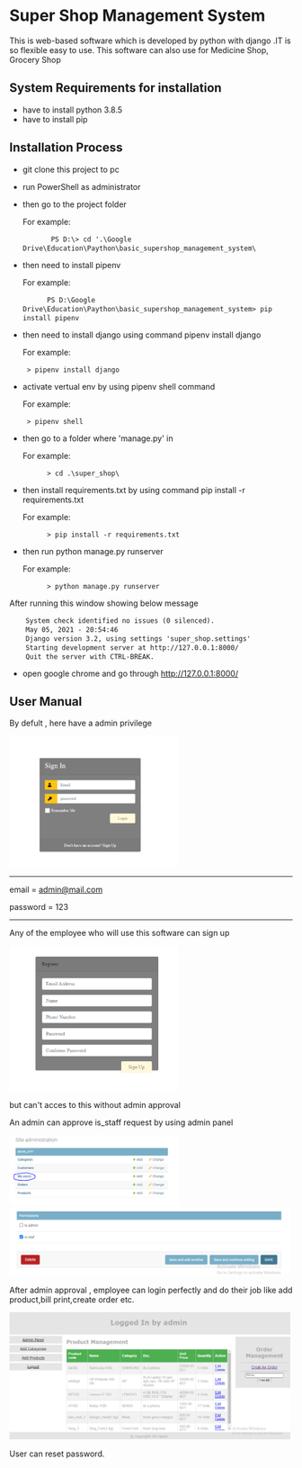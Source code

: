 # Super Shop Management System

This is web-based software which is developed by python with django .IT is so flexible easy to use.  This software can also use for Medicine Shop, Grocery Shop

## System Requirements for installation 
- have to install python 3.8.5
- have to install pip

## Installation Process
-  git clone this project to pc 
- run PowerShell as administrator
- then go to the project folder 

  For example:


             PS D:\> cd '.\Google Drive\Education\Paython\basic_supershop_management_system\

           

- then need to install pipenv
   

    For example:


            PS D:\Google Drive\Education\Paython\basic_supershop_management_system> pip install pipenv

            

       
                  
                   


- then need to install django using command pipenv install django


   For example:
             
        
       > pipenv install django


- activate vertual env by using pipenv shell command 

      
    For example:
             
        
       > pipenv shell

- then go to a folder where 'manage.py' in
   

    For example:
             
        
            > cd .\super_shop\
  
- then install requirements.txt by using command pip install -r requirements.txt


    For example:
             
        
            > pip install -r requirements.txt


- then run python manage.py runserver 


    For example:
             
        
            > python manage.py runserver
After running this window showing below message 

        System check identified no issues (0 silenced).
        May 05, 2021 - 20:54:46
        Django version 3.2, using settings 'super_shop.settings'
        Starting development server at http://127.0.0.1:8000/
        Quit the server with CTRL-BREAK.


- open google chrome and go through http://127.0.0.1:8000/






## User Manual
By defult , here have a admin privilege

<img src="super_shop\static\img\login panel.PNG" width='300'>

*********************
email    =  admin@mail.com


password = 123


************************

Any of the employee who will use this software can sign up




<img src="super_shop\static\img\Signup.PNG" width='300'>




but can't acces to this without admin approval 

An admin can approve is_staff request by using admin panel





<img src="super_shop\static\img\panel.PNG" width='300'>

<img src="super_shop\static\img\permission.PNG" width='500'>



After admin approval , employee can login perfectly and do their job like add product,bill print,create order etc.




<img src="super_shop\static\img\admin panel.PNG" width='500'>

User can reset password.


